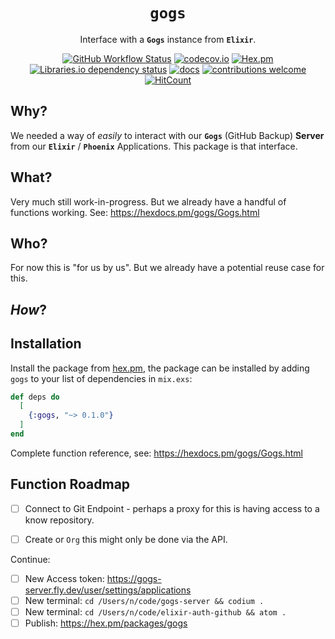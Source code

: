 <div align="center">

# `gogs`

Interface with a **`Gogs`** instance from **`Elixir`**.

[![GitHub Workflow Status](https://img.shields.io/github/workflow/status/dwyl/gogs/Elixir%20CI?label=build&style=flat-square)](https://github.com/dwyl/gogs/actions/workflows/ci.yml)
[![codecov.io](https://img.shields.io/codecov/c/github/dwyl/gogs/master.svg?style=flat-square)](http://codecov.io/github/dwyl/gogs?branch=main)
[![Hex.pm](https://img.shields.io/hexpm/v/gogs?color=brightgreen&style=flat-square)](https://hex.pm/packages/gogs)
[![Libraries.io dependency status](https://img.shields.io/librariesio/release/hex/gogs?logoColor=brightgreen&style=flat-square)](https://libraries.io/hex/gogs)
[![docs](https://img.shields.io/badge/docs-maintained-brightgreen?style=flat-square)](https://hexdocs.pm/gogs/api-reference.html)
[![contributions welcome](https://img.shields.io/badge/contributions-welcome-brightgreen.svg?style=flat-square)](https://github.com/dwyl/gogs/issues)
[![HitCount](http://hits.dwyl.com/dwyl/gogs.svg)](http://hits.dwyl.com/dwyl/gogs)
<!-- uncomment when service is working ...
[![Inline docs](http://inch-ci.org/github/dwyl/auth.svg?branch=master&style=flat-square)](http://inch-ci.org/github/dwyl/auth)
-->

</div>

## Why?

We needed a way of _easily_ to interact 
with our **`Gogs`** (GitHub Backup) **Server**
from our **`Elixir`** / **`Phoenix`** Applications.
This package is that interface. 

## What?

Very much still work-in-progress.
But we already have a handful of functions working.
See: https://hexdocs.pm/gogs/Gogs.html

## Who?

For now this is "for us by us".
But we already have a potential reuse case for this. 

## _How_?

## Installation

Install the package from [hex.pm](https://hex.pm/docs/publish), 
the package can be installed
by adding `gogs` to your list of dependencies in `mix.exs`:

```elixir
def deps do
  [
    {:gogs, "~> 0.1.0"}
  ]
end
```

Complete function reference, see: https://hexdocs.pm/gogs/Gogs.html

<!--
Documentation can be generated with [ExDoc](https://github.com/elixir-lang/ex_doc)
and published on [HexDocs](https://hexdocs.pm). Once published, the docs can
be found at <https://hexdocs.pm/gogs>.
-->

## Function Roadmap

+ [ ] Connect to Git Endpoint - perhaps a proxy for this is having access to a know repository.
+ [ ] Create or `Org` this might only be done via the API.


Continue: 
+ [ ] New Access token: https://gogs-server.fly.dev/user/settings/applications
+ [ ] New terminal: `cd /Users/n/code/gogs-server && codium .`
+ [ ] New terminal: `cd /Users/n/code/elixir-auth-github && atom .`
+ [ ] Publish: https://hex.pm/packages/gogs